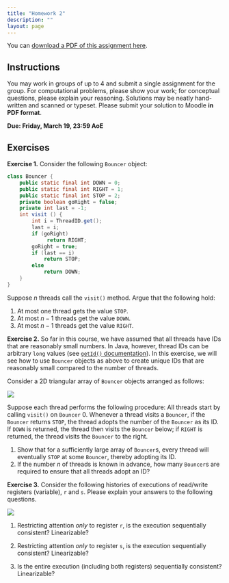 ```yaml
---
title: "Homework 2"
description: ""
layout: page
---
```


You can [download a PDF of this assignment here](/assets/pdf/2021s-cosc-273/homework-02.pdf).


## Instructions

You may work in groups of up to 4 and submit a single assignment for the group. For computational problems, please show your work; for conceptual questions, please explain your reasoning. Solutions may be neatly hand-written and scanned or typeset. Please submit your solution to Moodle **in PDF format**. 

**Due: Friday, March 19, 23:59 AoE**

## Exercises

**Exercise 1.** Consider the following `Bouncer` object:

```java
class Bouncer {
    public static final int DOWN = 0;
    public static final int RIGHT = 1;
    public static final int STOP = 2;
    private boolean goRight = false;
    private int last = -1;
    int visit () {
        int i = ThreadID.get();
        last = i;
        if (goRight)
             return RIGHT;
        goRight = true;
        if (last == i)
            return STOP;
        else
            return DOWN;
    }
}
```

Suppose $n$ threads call the `visit()` method. Argue that the following hold:

1. At most one thread gets the value `STOP`.
2. At most $n - 1$ threads get the value `DOWN`.
3. At most $n - 1$ threads get the value `RIGHT`.

**Exercise 2.** So far in this course, we have assumed that all threads have IDs that are reasonably small numbers. In Java, however, thread IDs can be arbitrary `long` values (see [`getId()` documentation](https://docs.oracle.com/en/java/javase/11/docs/api/java.base/java/lang/Thread.html#getId())). In this exercise, we will see how to use `Bouncer` objects as above to create unique IDs that are reasonably small compared to the number of threads.

Consider a 2D triangular array of `Bouncer` objects arranged as follows:

![](~/willrosenbaum.com/assets/img/2021s-cosc-273/hw02/bouncer.png)

Suppose each thread performs the following procedure: All threads start by calling `visit()` on `Bouncer` 0. Whenever a thread visits a `Bouncer`, if the `Bouncer` returns `STOP`, the thread adopts the number of the `Bouncer` as its ID. If `DOWN` is returned, the thread then visits the `Bouncer` below; if `RIGHT` is returned, the thread visits the `Bouncer` to the right.

1. Show that for a sufficiently large array of `Bouncer`s, every thread will eventually `STOP` at some `Bouncer`, thereby adopting its ID.
2. If the number $n$ of threads is known in advance, how many `Bouncer`s are required to ensure that all threads adopt an ID?

**Exercise 3.** Consider the following histories of executions of read/write registers (variable), `r` and `s`. Please explain your answers to the following questions.

![](~/willrosenbaum.com/assets/img/2021s-cosc-273/hw02/histories.png)

1. Restricting attention *only* to register `r`, is the execution sequentially consistent? Linearizable?

2. Restricting attention *only* to register `s`, is the execution sequentially consistent? Linearizable? 

3. Is the entire execution (including both registers) sequentially consistent? Linearizable?

